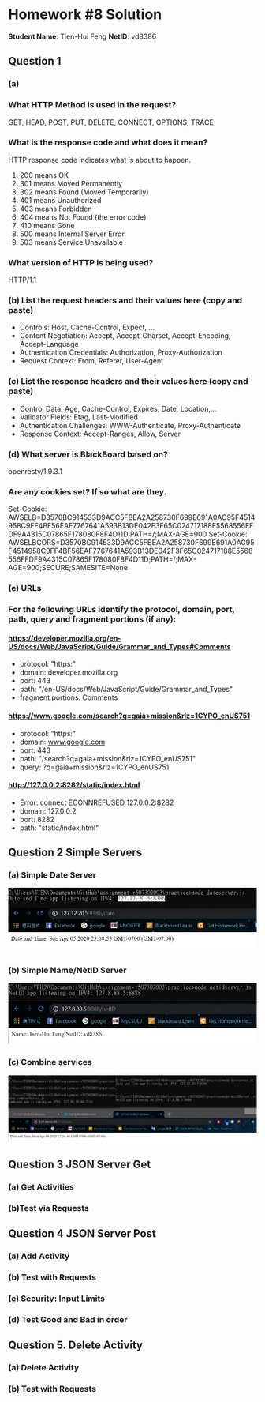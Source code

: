 # Homework #8 Solution

**Student Name**:  Tien-Hui Feng
**NetID**: vd8386


## Question 1 

### (a)
### What HTTP Method is used in the request?
GET, HEAD, POST, PUT, DELETE, CONNECT, OPTIONS, TRACE

### What is the response code and what does it mean?
HTTP response code indicates what is about to happen.
1. 200 means OK
2. 301 means Moved Permanently 
3. 302 means Found (Moved Temporarily)
4. 401 means Unauthorized
5. 403 means Forbidden
6. 404 means Not Found (the error code)
7. 410 means Gone
8. 500 means Internal Server Error
9. 503 means Service Unavailable 
    
### What version of HTTP is being used?
HTTP/1.1

### (b) List the request headers and their values here (copy and paste)
* Controls: Host, Cache-Control, Expect, …
* Content Negotiation: Accept, Accept-Charset, Accept-Encoding, Accept-Language
* Authentication Credentials: Authorization, Proxy-Authorization
* Request Context: From, Referer, User-Agent

### (c) List the response headers and their values here (copy and paste)
* Control Data: Age, Cache-Control, Expires, Date, Location,…
* Validator Fields: Etag, Last-Modified
* Authentication Challenges: WWW-Authenticate, Proxy-Authenticate
* Response Context: Accept-Ranges, Allow, Server

### (d) What server is BlackBoard based on?
openresty/1.9.3.1

### Are any cookies set? If so what are they.
Set-Cookie: AWSELB=D3570BC914533D9ACC5FBEA2A258730F699E691A0AC95F4514958C9FF4BF56EAF7767641A593B13DE042F3F65C024717188E5568556FFDF9A4315C07865F178080F8F4D11D;PATH=/;MAX-AGE=900
Set-Cookie: AWSELBCORS=D3570BC914533D9ACC5FBEA2A258730F699E691A0AC95F4514958C9FF4BF56EAF7767641A593B13DE042F3F65C024717188E5568556FFDF9A4315C07865F178080F8F4D11D;PATH=/;MAX-AGE=900;SECURE;SAMESITE=None

### (e) URLs 
### For the following URLs identify the protocol, domain, port, path, query and fragment portions (if any):

#### https://developer.mozilla.org/en-US/docs/Web/JavaScript/Guide/Grammar_and_Types#Comments
* protocol: "https:"
* domain: developer.mozilla.org
* port: 443
* path: "/en-US/docs/Web/JavaScript/Guide/Grammar_and_Types"
* fragment portions: Comments


#### https://www.google.com/search?q=gaia+mission&rlz=1CYPO_enUS751
* protocol: "https:"
* domain: www.google.com
* port: 443
* path: "/search?q=gaia+mission&rlz=1CYPO_enUS751"
* query: ?q=gaia+mission&rlz=1CYPO_enUS751 

#### http://127.0.0.2:8282/static/index.html
* Error: connect ECONNREFUSED 127.0.0.2:8282 
* domain: 127.0.0.2
* port: 8282
* path: "static/index.html"


## Question 2 Simple Servers

### (a) Simple Date Server
![date](images/2a.JPG)

### (b) Simple Name/NetID Server
![netid](images/2b.JPG)

### (c) Combine services
![combine](images/2c.JPG)


## Question 3 JSON Server Get

### (a) Get Activities


### (b)Test via Requests



## Question 4 JSON Server Post

### (a) Add Activity 

### (b) Test with Requests


### (c) Security: Input Limits


### (d) Test Good and Bad in order


## Question 5. Delete Activity


### (a) Delete Activity

### (b) Test with Requests

